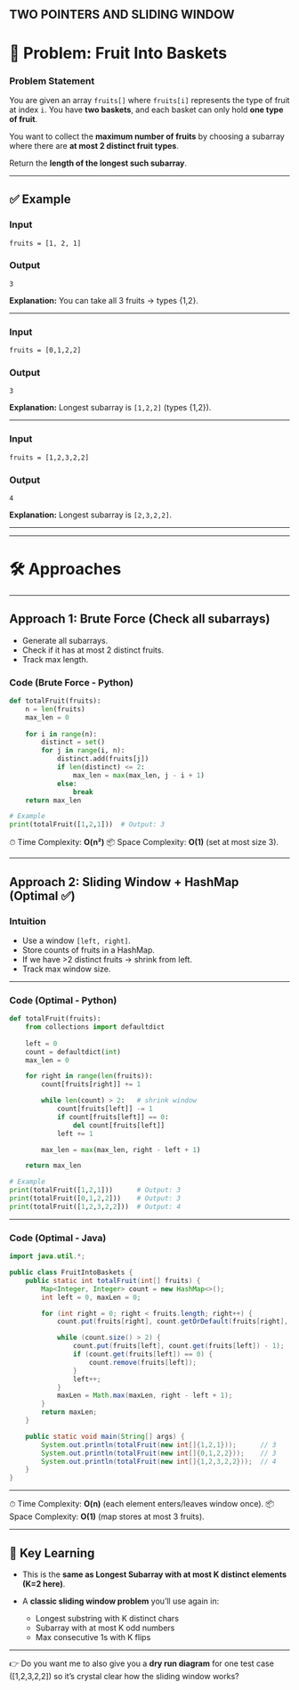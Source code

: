 ## TWO POINTERS AND SLIDING WINDOW

# 🍎 Problem: Fruit Into Baskets

### Problem Statement

You are given an array `fruits[]` where `fruits[i]` represents the type of fruit at index `i`.
You have **two baskets**, and each basket can only hold **one type of fruit**.

You want to collect the **maximum number of fruits** by choosing a subarray where there are **at most 2 distinct fruit types**.

Return the **length of the longest such subarray**.

---

## ✅ Example

### Input

```
fruits = [1, 2, 1]
```

### Output

```
3
```

**Explanation:** You can take all 3 fruits → types {1,2}.

---

### Input

```
fruits = [0,1,2,2]
```

### Output

```
3
```

**Explanation:** Longest subarray is `[1,2,2]` (types {1,2}).

---

### Input

```
fruits = [1,2,3,2,2]
```

### Output

```
4
```

**Explanation:** Longest subarray is `[2,3,2,2]`.

---

---

# 🛠 Approaches

---

## Approach 1: Brute Force (Check all subarrays)

* Generate all subarrays.
* Check if it has at most 2 distinct fruits.
* Track max length.

### Code (Brute Force - Python)

```python
def totalFruit(fruits):
    n = len(fruits)
    max_len = 0
    
    for i in range(n):
        distinct = set()
        for j in range(i, n):
            distinct.add(fruits[j])
            if len(distinct) <= 2:
                max_len = max(max_len, j - i + 1)
            else:
                break
    return max_len

# Example
print(totalFruit([1,2,1]))  # Output: 3
```

⏱ Time Complexity: **O(n²)**
📦 Space Complexity: **O(1)** (set at most size 3).

---

## Approach 2: Sliding Window + HashMap (Optimal ✅)

### Intuition

* Use a window `[left, right]`.
* Store counts of fruits in a HashMap.
* If we have >2 distinct fruits → shrink from left.
* Track max window size.

---

### Code (Optimal - Python)

```python
def totalFruit(fruits):
    from collections import defaultdict
    
    left = 0
    count = defaultdict(int)
    max_len = 0

    for right in range(len(fruits)):
        count[fruits[right]] += 1

        while len(count) > 2:   # shrink window
            count[fruits[left]] -= 1
            if count[fruits[left]] == 0:
                del count[fruits[left]]
            left += 1

        max_len = max(max_len, right - left + 1)

    return max_len

# Example
print(totalFruit([1,2,1]))      # Output: 3
print(totalFruit([0,1,2,2]))    # Output: 3
print(totalFruit([1,2,3,2,2]))  # Output: 4
```

---

### Code (Optimal - Java)

```java
import java.util.*;

public class FruitIntoBaskets {
    public static int totalFruit(int[] fruits) {
        Map<Integer, Integer> count = new HashMap<>();
        int left = 0, maxLen = 0;

        for (int right = 0; right < fruits.length; right++) {
            count.put(fruits[right], count.getOrDefault(fruits[right], 0) + 1);

            while (count.size() > 2) {
                count.put(fruits[left], count.get(fruits[left]) - 1);
                if (count.get(fruits[left]) == 0) {
                    count.remove(fruits[left]);
                }
                left++;
            }
            maxLen = Math.max(maxLen, right - left + 1);
        }
        return maxLen;
    }

    public static void main(String[] args) {
        System.out.println(totalFruit(new int[]{1,2,1}));      // 3
        System.out.println(totalFruit(new int[]{0,1,2,2}));    // 3
        System.out.println(totalFruit(new int[]{1,2,3,2,2}));  // 4
    }
}
```

---

⏱ Time Complexity: **O(n)** (each element enters/leaves window once).
📦 Space Complexity: **O(1)** (map stores at most 3 fruits).

---

## 🔑 Key Learning

* This is the **same as Longest Subarray with at most K distinct elements (K=2 here)**.
* A **classic sliding window problem** you’ll use again in:

  * Longest substring with K distinct chars
  * Subarray with at most K odd numbers
  * Max consecutive 1s with K flips

---

👉 Do you want me to also give you a **dry run diagram** for one test case (\[1,2,3,2,2]) so it’s crystal clear how the sliding window works?
